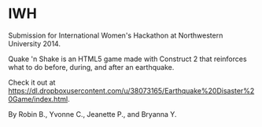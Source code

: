 IWH
===
Submission for International Women's Hackathon at Northwestern University 2014.

Quake 'n Shake is an HTML5 game made with Construct 2 that reinforces what to do before, during, and after an earthquake.

Check it out at https://dl.dropboxusercontent.com/u/38073165/Earthquake%20Disaster%20Game/index.html.

By Robin B., Yvonne C., Jeanette P., and Bryanna Y.
